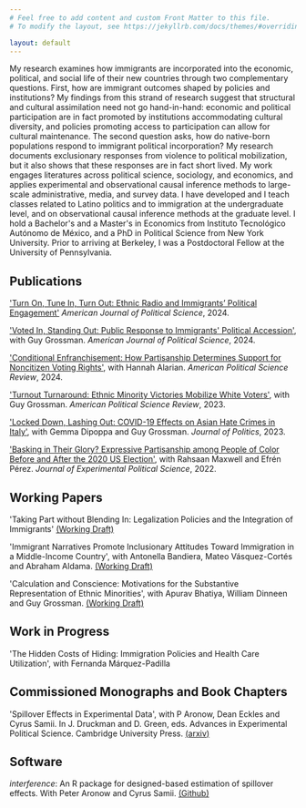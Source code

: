 ```yaml
---
# Feel free to add content and custom Front Matter to this file.
# To modify the layout, see https://jekyllrb.com/docs/themes/#overriding-theme-defaults

layout: default
---
```


My research examines how immigrants are incorporated into the economic, political, and social life of their new countries through two complementary questions. First, how are immigrant outcomes shaped by policies and institutions? My findings from this strand of research suggest that structural and cultural assimilation need not go hand-in-hand: economic and political participation are in fact promoted by institutions accommodating cultural diversity, and policies promoting access to participation can allow for cultural maintenance. The second question asks, how do native-born populations respond to immigrant political incorporation? My research documents exclusionary responses from violence to political mobilization, but it also shows that these responses are in fact short lived. My work engages literatures across political science, sociology, and economics, and applies experimental and observational causal inference methods to large-scale administrative, media, and survey data. I have developed and I teach classes related to Latino politics and to immigration at the undergraduate level, and on observational causal inference methods at the graduate level. I hold a Bachelor's and a Master's in Economics from Instituto Tecnológico Autónomo de México, and a PhD in Political Science from New York University. Prior to arriving at Berkeley, I was a Postdoctoral Fellow at the University of Pennsylvania.

## Publications

<a href="https://onlinelibrary.wiley.com/doi/10.1111/ajps.12911?af=R" rel="nofollow">'Turn On, Tune In, Turn Out: Ethnic Radio and Immigrants’ Political Engagement'</a> *American Journal of Political Science*, 2024.

<a href="https://onlinelibrary.wiley.com/doi/10.1111/ajps.12877" rel="nofollow">'Voted In, Standing Out: Public Response to Immigrants' Political Accession'</a>, with Guy Grossman. *American Journal of Political Science*, 2024.

<a href="https://www.cambridge.org/core/journals/american-political-science-review/article/conditional-enfranchisement-how-partisanship-determines-support-for-noncitizen-voting-rights/30A9899F69BDEDDFF502D19B12E98D3C" rel="nofollow">'Conditional Enfranchisement: How Partisanship Determines Support for Noncitizen Voting Rights'</a>, with Hannah Alarian. *American Political Science Review*, 2024.

<a href="https://www.cambridge.org/core/journals/american-political-science-review/article/turnout-turnaround-ethnic-minority-victories-mobilize-white-voters/2691D0ED674802DF7A9A71FA49A5A807" rel="nofollow">'Turnout Turnaround: Ethnic Minority Victories Mobilize White Voters'</a>, with Guy Grossman. *American Political Science Review*, 2023.

<a href="https://www.journals.uchicago.edu/doi/10.1086/722346" rel="nofollow">'Locked Down, Lashing Out: COVID-19 Effects on Asian Hate Crimes in Italy'</a>, with Gemma Dipoppa and Guy Grossman. *Journal of Politics*, 2023.

<a href="https://www.cambridge.org/core/journals/journal-of-experimental-political-science/article/basking-in-their-glory-expressive-partisanship-among-people-of-color-before-and-after-the-2020-us-election/F65BF2E00E0AFF233AC7D17E413E2665" rel="nofollow">'Basking in Their Glory? Expressive Partisanship among People of Color Before and After the 2020 US Election'</a>, with Rahsaan Maxwell and Efrén Pérez. *Journal of Experimental Political Science*, 2022.

## Working Papers
'Taking Part without Blending In: Legalization Policies and the Integration of Immigrants'
<a href="https://drive.google.com/file/d/1YxTY0RCve3UC75b08twibr0XiZay8Cay/view?usp=sharing" rel="nofollow">(Working Draft)</a>

'Immigrant Narratives Promote Inclusionary Attitudes Toward Immigration in a Middle-Income Country', with Antonella Bandiera, Mateo Vásquez-Cortés and Abraham Aldama. <a href="https://osf.io/preprints/osf/xzhwv" rel="nofollow">(Working Draft)</a>

'Calculation and Conscience: Motivations for the Substantive Representation of Ethnic Minorities', with Apurav Bhatiya, William Dinneen and Guy Grossman. <a href="https://doi.org/10.31219/osf.io/hfm35" rel="nofollow">(Working Draft)</a>

## Work in Progress
'The Hidden Costs of Hiding: Immigration Policies and Health Care Utilization', with Fernanda Márquez-Padilla

## Commissioned Monographs and Book Chapters
'Spillover Effects in Experimental Data', with P Aronow, Dean Eckles and Cyrus Samii. In J. Druckman and D. Green, eds. Advances in Experimental Political Science. Cambridge University Press.
<a href="https://arxiv.org/abs/2001.05444" rel="nofollow">(arxiv)</a>

## Software
*interference*: An R package for designed-based estimation of spillover effects. With Peter Aronow and Cyrus Samii.
<a href="https://github.com/szonszein/interference" rel="nofollow">(Github)</a>